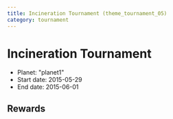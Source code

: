 ```yaml
---
title: Incineration Tournament (theme_tournament_05)
category: tournament
---
```

# Incineration Tournament

  * Planet: "planet1"
  * Start date: 2015-05-29
  * End date: 2015-06-01

## Rewards

